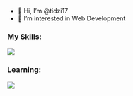 - 👋 Hi, I’m @tidzi17
- 👀 I’m interested in Web Development

<h3>My Skills:</h3>
<p align="">
  <a href="https://skillicons.dev">
    <img src="https://skillicons.dev/icons?i=html,css,sass,tailwind,js,react,figma" />
  </a>
</p>

<h3>Learning:</h3>
<p align="">
  <a href="https://skillicons.dev">
    <img src="https://skillicons.dev/icons?i=php,mysql" />
  </a>
</p>
<!---
tidzi17/tidzi17 is a ✨ special ✨ repository because its `README.md` (this file) appears on your GitHub profile.
You can click the Preview link to take a look at your changes.
--->
